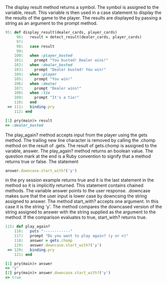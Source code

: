 The display result method returns a symbol. The symbol is assigned to the variable, result. This variable is then used in a case statement to display the the results of the game to the player. The results are displayed by passing a string as an argument to the prompt method.

```ruby
95: def display_result(dealer_cards, player_cards)
     96:   result = detect_result(dealer_cards, player_cards)
     97:
     98:   case result
     99:
    100:   when :player_busted
    101:     prompt "You busted! Dealer wins!"
    102:   when :dealer_busted
    103:     prompt "Dealer busted! You win!"
    104:   when :player
    105:     prompt "You win!"
    106:   when :dealer
    107:     prompt "Dealer wins!"
    108:   when :tie
    109:     prompt "It's a tie!"
    110:   end
 => 111:   binding.pry
    112: end

[1] pry(main)> result
=> :dealer_busted
```

The play_again? method accepts input from the player using the gets method. The trailing new line character is removed by calling the .chomp method on the result of .gets.  The result of gets.chomp is assigned to the varable, answer.  The play_again? method returns an boolean value. The question mark at the end is a Ruby convention to signify that a method returns true or false. The statement
```ruby
answer.downcase.start_with?('y')
```
 in the pry session example returns true and it is the last statement in the method so it is implicitly returned. This statement contains chained methods.  The variable answer points to the user response.  .downcase makes sure that the user input is lower case by downcsing the string assigned to answer. The method start_with? accepts one argument.  In this case it is the string 'y'. The method compares the downcased version of the string assigned to answer with the string supplied as the argument to the method.  If the comparison evaluates to true, start_with? returns true.
```ruby
115: def play_again?
    116:   puts "------------"
    117:   prompt "Do you want to play again? (y or n)"
    118:   answer = gets.chomp
    119:   answer.downcase.start_with?('y')
 => 120:   binding.pry
    121: end

[1] pry(main)> answer
=> "y"
[2] pry(main)> answer.downcase.start_with?('y')
=> true
```
